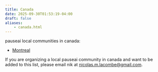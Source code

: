 ```yaml
---
title: Canada
date: 2025-09-30T01:53:19-04:00
draft: false
aliases:
    - canada.html
---
```


<!-- <h1><img class="logo" src="images/pauseai-ca.png" /></h1> -->

pauseai local communities in canada:

- [Montreal](montreal.html)

If you are organizing a local pauseai community in canada
and want to be added to this list,
please email nik at <nicolas.m.lacombe@gmail.com>.
